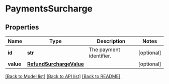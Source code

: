 # PaymentsSurcharge

## Properties
Name | Type | Description | Notes
------------ | ------------- | ------------- | -------------
**id** | **str** | The payment identifier. | [optional] 
**value** | [**RefundSurchargeValue**](RefundSurchargeValue.md) |  | [optional] 

[[Back to Model list]](../README.md#documentation-for-models) [[Back to API list]](../README.md#documentation-for-api-endpoints) [[Back to README]](../README.md)


